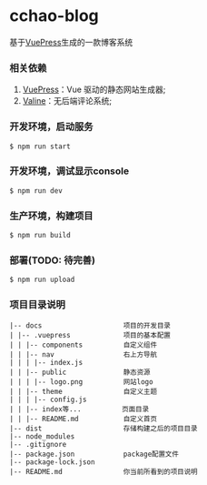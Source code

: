 # cchao-blog

基于[VuePress](https://vuepress.vuejs.org/zh/ "VuePres官方文档")生成的一款博客系统

### 相关依赖

1. [VuePress](https://vuepress.vuejs.org/zh/ "VuePres官方文档")：Vue 驱动的静态网站生成器;
2. [Valine](https://valine.js.org/ "Valine无后台评论系统")：无后端评论系统;

### 开发环境，启动服务
```bash
$ npm run start
```

### 开发环境，调试显示console
```bash
$ npm run dev
```

### 生产环境，构建项目
```bash
$ npm run build
```

### 部署(TODO: 待完善)
```bash
$ npm run upload
```

### 项目目录说明

```
|-- docs                    项目的开发目录
| |-- .vuepress             项目的基本配置
| | |-- components          自定义组件
| | |-- nav                 右上方导航
| | | |-- index.js
| | |-- public              静态资源
| | | |-- logo.png          网站logo
| | |-- theme               自定义主题
| | | |-- config.js
| | |-- index等...          页面目录
| | |-- README.md           自定义首页
|-- dist                    存储构建之后的项目目录
|-- node_modules
|-- .gitignore
|-- package.json            package配置文件
|-- package-lock.json
|-- README.md               你当前所看到的项目说明
```